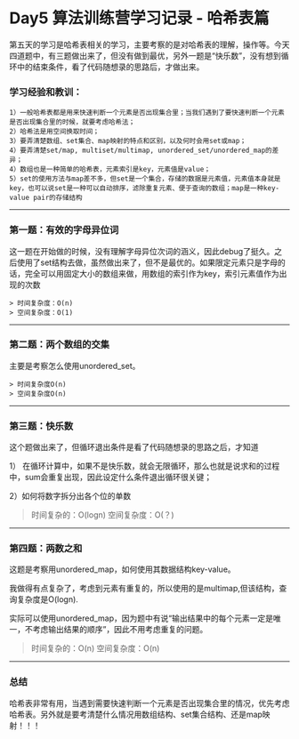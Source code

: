 
# Day5 算法训练营学习记录 - 哈希表篇

第五天的学习是哈希表相关的学习，主要考察的是对哈希表的理解，操作等。今天四道题中，有三题做出来了，但没有做到最优，另外一题是“快乐数”，没有想到循环中的结束条件，看了代码随想录的思路后，才做出来。

### 学习经验和教训：
    1）一般哈希表都是用来快速判断一个元素是否出现集合里；当我们遇到了要快速判断一个元素是否出现集合里的时候，就要考虑哈希法；
    2）哈希法是用空间换取时间；
    3）要弄清楚数组、set集合、map映射的特点和区别，以及何时会用set或map；
    4）要弄清楚set/map, multiset/multimap, unordered_set/unordered_map的差异；
    4）数组也是一种简单的哈希表，元素索引是key，元素值是value；
    5）set的使用方法与map差不多，但set是一个集合，存储的数据是元素值，元素值本身就是key，也可以说set是一种可以自动排序，滤除重复元素、便于查询的数组；map是一种key-value pair的存储结构
---
### 第一题：有效的字母异位词
  这一题在开始做的时候，没有理解字母异位次词的涵义，因此debug了挺久。之后使用了set结构去做，虽然做出来了，但不是最优的。如果限定元素只是字母的话，完全可以用固定大小的数组来做，用数组的索引作为key，索引元素值作为出现的次数
  

    > 时间复杂度：O(n)
    > 空间复杂度：O(1)


---
### 第二题：两个数组的交集
主要是考察怎么使用unordered_set。

    > 时间复杂度O(n)
    > 空间复杂度O(n)


---

### 第三题：快乐数
这个题做出来了，但循环退出条件是看了代码随想录的思路之后，才知道

1） 在循环计算中，如果不是快乐数，就会无限循环，那么也就是说求和的过程中，sum会重复出现，因此设定什么条件退出循环很关键；

2）如何将数字拆分出各个位的单数

   > 时间复杂的：O(logn)
   > 空间复杂度：O(？)


---

### 第四题：两数之和
这题是考察用unordered_map，如何使用其数据结构key-value。

我做得有点复杂了，考虑到元素有重复的，所以使用的是multimap,但该结构，查询复杂度是O(logn).

实际可以使用unordered_map，因为题中有说“输出结果中的每个元素一定是唯一，不考虑输出结果的顺序”，因此不用考虑重复的问题。

   > 时间复杂的：O(n)
   > 空间复杂度：O(n)


---

### 总结
哈希表非常有用，当遇到需要快速判断一个元素是否出现集合里的情况，优先考虑哈希表。另外就是要考清楚什么情况用数组结构、set集合结构、还是map映射！！！